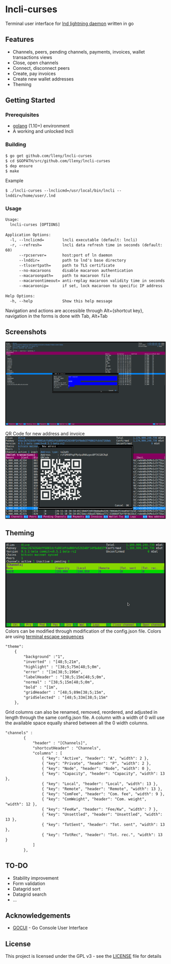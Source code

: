 # lncli-curses
Terminal user interface for [lnd lightning daemon](https://github.com/lightningnetwork/lnd) written in go

## Features
- Channels, peers, pending channels, payments, invoices, wallet transactions views
- Close, open channels
- Connect, disconnect peers
- Create, pay invoices
- Create new wallet addresses
- Theming

## Getting Started

### Prerequisites

- [golang](https://golang.org/) (1.10+) environment
- A working and unlocked lncli

### Building

```
$ go get github.com/lleny/lncli-curses
$ cd $GOPATH/src/github.com/lleny/lncli-curses
$ dep ensure
$ make
```

Example
```
$ ./lncli-curses --lnclicmd=/usr/local/bin/lncli --lnddir=/home/user/.lnd
```

### Usage

```
Usage:
  lncli-curses [OPTIONS]

Application Options:
  -l, --lnclicmd=        lncli executable (default: lncli)
  -r, --refresh=         lncli data refresh time in seconds (default: 60)
      --rpcserver=       host:port of ln daemon
      --lnddir=          path to lnd's base directory
      --tlscertpath=     path to TLS certificate
      --no-macaroons     disable macaroon authentication
      --macaroonpath=    path to macaroon file
      --macaroontimeout= anti-replay macaroon validity time in seconds
      --macaroonip=      if set, lock macaroon to specific IP address

Help Options:
  -h, --help             Show this help message
```

Navigation and actions are accessible through Alt+{shortcut key}, navigation in the forms is done with Tab, Alt+Tab

## Screenshots
![Add invoice](docs/sc_addinvoice.png)

QR Code for new address and invoice
![New address](docs/sc_qrnewaddress.png)

## Theming
![Small gree theme](docs/sc_small.png)
Colors can be modified through modification of the config.json file. Colors are using [terminal escape sequences](https://misc.flogisoft.com/bash/tip_colors_and_formatting) 
```
"theme":
    {
        "background" :"1",
        "inverted" : "[48;5;21m",
        "highlight" : "[38;5;75m[48;5;0m",
        "error" : "[1m[38;5;196m",
        "labelHeader" : "[38;5;15m[48;5;0m",
        "normal" : "[38;5;15m[48;5;0m",
        "bold" : "[1m",
        "gridHeader" : "[48;5;89m[38;5;15m",
        "gridSelected" : "[48;5;33m[38;5;15m"
    },
```

Grid columns can also be renamed, removed, reordered, and adjusted in length through the same config.json file. A column with a width of 0 will use the available space equally shared between all the 0 width columns.
```
"channels" :
        {
            "header" : "[Channels]",
            "shortcutHeader" : "Channels",
            "columns" : [
                { "key": "Active", "header": "A", "width": 2 },
                { "key": "Private", "header": "P", "width": 2 },
                { "key": "Node", "header": "Node", "width": 0 },
                { "key": "Capacity", "header": "Capacity", "width": 13 },
                { "key": "Local", "header": "Local", "width": 13 },
                { "key": "Remote", "header": "Remote", "width": 13 },
                { "key": "ComFee", "header": "Com. fee", "width": 9 },
                { "key": "ComWeight", "header": "Com. weight", "width": 12 },
                { "key": "FeeKw", "header": "Fee/Kw", "width": 7 },
                { "key": "Unsettled", "header": "Unsettled", "width": 13 },
                { "key": "TotSent", "header": "Tot. sent", "width": 13 },
                { "key": "TotRec", "header": "Tot. rec.", "width": 13 }
            ]
        },
```

## TO-DO
- Stability improvement
- Form validation
- Datagrid sort
- Datagrid search
- ...

## Acknowledgements
 - [GOCUI](https://github.com/jroimartin/gocui) - Go Console User Interface

## License

This project is licensed under the GPL v3 - see the [LICENSE](LICENSE) file for details
